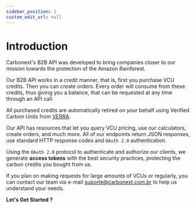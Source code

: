 ```yaml
---
sidebar_position: 1
custom_edit_url: null
---
```


# Introduction

Carbonext's B2B API was developed to bring companies closer to our mission towards the protection of the Amazon Rainforest.

Our B2B API works in a credit manner, that is, first you purchase VCU credits. Then you can create orders. Every order will consume from these credits, thus giving you a balance, that can be requested at any time through an API call.

All purchased credits are automatically retired on your behalf using Verified Carbon Units from [VERRA](https://verra.org/).

Our API has resources that let you query VCU pricing, use our calculators, create orders, and much more. All of our endpoints return JSON responses, use standard HTTP response codes and `OAuth 2.0` authentication.

Using the `OAuth 2.0` protocol to authenticate and authorize our clients, we generate **access tokens** with the best security practices, protecting the carbon credits you bought from us.

If you plan on making requests for large amounts of VCUs or regularly, you can contact our team via e-mail [suporte@carbonext.com.br](mailto:suporte@carbonext.com.br) to help us understand your needs.

**Let's Get Started ?**
